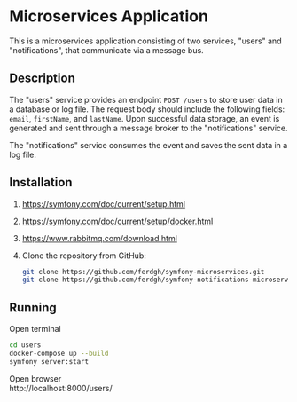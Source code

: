 # Microservices Application

This is a microservices application consisting of two services, "users" and "notifications", that communicate via a message bus.

## Description

The "users" service provides an endpoint `POST /users` to store user data in a database or log file. The request body should include the following fields: `email`, `firstName`, and `lastName`. Upon successful data storage, an event is generated and sent through a message broker to the "notifications" service.

The "notifications" service consumes the event and saves the sent data in a log file.

## Installation

1. https://symfony.com/doc/current/setup.html
2. https://symfony.com/doc/current/setup/docker.html
3. https://www.rabbitmq.com/download.html
4. Clone the repository from GitHub:

   ```bash
   git clone https://github.com/ferdgh/symfony-microservices.git
   git clone https://github.com/ferdgh/symfony-notifications-microservices.git

## Running

   Open terminal
   ```bash
   cd users
   docker-compose up --build
   symfony server:start
   ```

   Open browser<br>
   http://localhost:8000/users/



